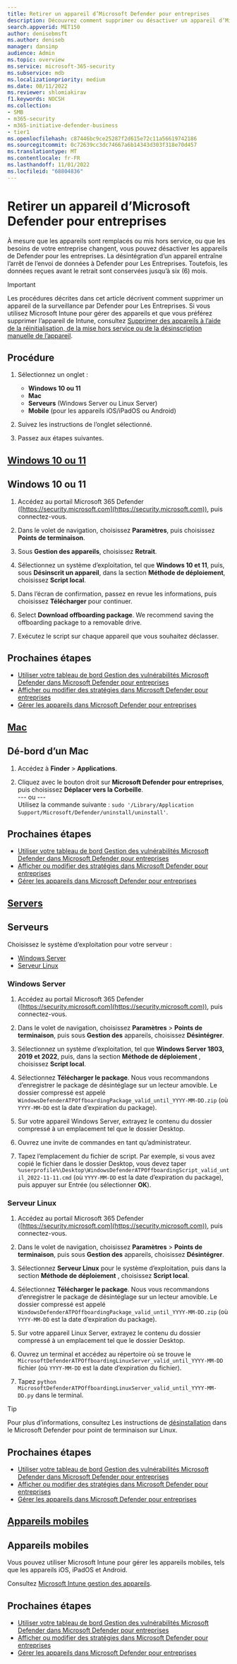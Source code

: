 ```yaml
---
title: Retirer un appareil d’Microsoft Defender pour entreprises
description: Découvrez comment supprimer ou désactiver un appareil d’Microsoft Defender pour entreprises.
search.appverid: MET150
author: denisebmsft
ms.author: deniseb
manager: dansimp
audience: Admin
ms.topic: overview
ms.service: microsoft-365-security
ms.subservice: mdb
ms.localizationpriority: medium
ms.date: 08/11/2022
ms.reviewer: shlomiakirav
f1.keywords: NOCSH
ms.collection:
- SMB
- m365-security
- m365-initiative-defender-business
- tier1
ms.openlocfilehash: c87446bc9ce25287f2d615e72c11a56619742186
ms.sourcegitcommit: 0c72639cc3dc74667a6b14343d303f318e70d457
ms.translationtype: MT
ms.contentlocale: fr-FR
ms.lasthandoff: 11/01/2022
ms.locfileid: "68804836"
---
```

# <a name="offboard-a-device-from-microsoft-defender-for-business"></a>Retirer un appareil d’Microsoft Defender pour entreprises

À mesure que les appareils sont remplacés ou mis hors service, ou que les besoins de votre entreprise changent, vous pouvez désactiver les appareils de Defender pour les entreprises. La désintégration d’un appareil entraîne l’arrêt de l’envoi de données à Defender pour Les Entreprises. Toutefois, les données reçues avant le retrait sont conservées jusqu’à six (6) mois.

> [!IMPORTANT]
> Les procédures décrites dans cet article décrivent comment supprimer un appareil de la surveillance par Defender pour Les Entreprises. Si vous utilisez Microsoft Intune pour gérer des appareils et que vous préférez supprimer l’appareil de Intune, consultez [Supprimer des appareils à l’aide de la réinitialisation, de la mise hors service ou de la désinscription manuelle de l’appareil](/mem/intune/remote-actions/devices-wipe).

## <a name="what-to-do"></a>Procédure

1. Sélectionnez un onglet :

   - **Windows 10 ou 11**
   - **Mac**
   - **Serveurs** (Windows Server ou Linux Server)
   - **Mobile** (pour les appareils iOS/iPadOS ou Android)

2. Suivez les instructions de l’onglet sélectionné.
3. Passez aux étapes suivantes. 

## <a name="windows-10-or-11"></a>[**Windows 10 ou 11**](#tab/Windows1011)

## <a name="windows-10-or-11"></a>Windows 10 ou 11

1. Accédez au portail Microsoft 365 Defender ([https://security.microsoft.com](https://security.microsoft.com)), puis connectez-vous.

2. Dans le volet de navigation, choisissez **Paramètres**, puis choisissez **Points de terminaison**.

3. Sous **Gestion des appareils**, choisissez **Retrait**.

4. Sélectionnez un système d’exploitation, tel que **Windows 10 et 11**, puis, sous **Désinscrit un appareil**, dans la section **Méthode de déploiement**, choisissez **Script local**. 

5. Dans l’écran de confirmation, passez en revue les informations, puis choisissez **Télécharger** pour continuer.

6. Select **Download offboarding package**. We recommend saving the offboarding package to a removable drive.

7. Exécutez le script sur chaque appareil que vous souhaitez déclasser.

## <a name="next-steps"></a>Prochaines étapes

- [Utiliser votre tableau de bord Gestion des vulnérabilités Microsoft Defender dans Microsoft Defender pour entreprises](mdb-view-tvm-dashboard.md)
- [Afficher ou modifier des stratégies dans Microsoft Defender pour entreprises](mdb-view-edit-create-policies.md)
- [Gérer les appareils dans Microsoft Defender pour entreprises](mdb-manage-devices.md)

## <a name="mac"></a>[**Mac**](#tab/mac)

## <a name="offboard-a-mac"></a>Dé-bord d’un Mac

1. Accédez à **Finder** > **Applications**. 

2. Cliquez avec le bouton droit sur **Microsoft Defender pour entreprises**, puis choisissez **Déplacer vers la Corbeille**. <br/>--- ou --- <br/> Utilisez la commande suivante : `sudo '/Library/Application Support/Microsoft/Defender/uninstall/uninstall'`.

## <a name="next-steps"></a>Prochaines étapes

- [Utiliser votre tableau de bord Gestion des vulnérabilités Microsoft Defender dans Microsoft Defender pour entreprises](mdb-view-tvm-dashboard.md)
- [Afficher ou modifier des stratégies dans Microsoft Defender pour entreprises](mdb-view-edit-create-policies.md)
- [Gérer les appareils dans Microsoft Defender pour entreprises](mdb-manage-devices.md)


## <a name="servers"></a>[**Servers**](#tab/Servers)

## <a name="servers"></a>Serveurs

Choisissez le système d’exploitation pour votre serveur :

- [Windows Server](#windows-server)
- [Serveur Linux](#linux-server)

### <a name="windows-server"></a>Windows Server

1. Accédez au portail Microsoft 365 Defender ([https://security.microsoft.com](https://security.microsoft.com)), puis connectez-vous.

2. Dans le volet de navigation, choisissez **Paramètres** > **Points de terminaison**, puis sous **Gestion des** appareils, choisissez **Désintégrer**.

3. Sélectionnez un système d’exploitation, tel que **Windows Server 1803, 2019 et 2022**, puis, dans la section **Méthode de déploiement** , choisissez **Script local**. 

4. Sélectionnez **Télécharger le package**. Nous vous recommandons d’enregistrer le package de désintéglage sur un lecteur amovible. Le dossier compressé est appelé `WindowsDefenderATPOffboardingPackage_valid_until_YYYY-MM-DD.zip` (où `YYYY-MM-DD` est la date d’expiration du package).

5. Sur votre appareil Windows Server, extrayez le contenu du dossier compressé à un emplacement tel que le dossier Desktop.  

6. Ouvrez une invite de commandes en tant qu’administrateur.

7. Tapez l’emplacement du fichier de script. Par exemple, si vous avez copié le fichier dans le dossier Desktop, vous devez taper `%userprofile%\Desktop\WindowsDefenderATPOffboardingScript_valid_until_2022-11-11.cmd` (où `YYYY-MM-DD` est la date d’expiration du package), puis appuyer sur Entrée (ou sélectionner **OK**).

### <a name="linux-server"></a>Serveur Linux

1. Accédez au portail Microsoft 365 Defender ([https://security.microsoft.com](https://security.microsoft.com)), puis connectez-vous.

2. Dans le volet de navigation, choisissez **Paramètres** > **Points de terminaison**, puis sous **Gestion des** appareils, choisissez **Désintégrer**.

3. Sélectionnez **Serveur Linux** pour le système d’exploitation, puis dans la section **Méthode de déploiement** , choisissez **Script local**. 

4. Sélectionnez **Télécharger le package**. Nous vous recommandons d’enregistrer le package de désintéglage sur un lecteur amovible. Le dossier compressé est appelé `WindowsDefenderATPOffboardingPackage_valid_until_YYYY-MM-DD.zip` (où `YYYY-MM-DD` est la date d’expiration du package).

5. Sur votre appareil Linux Server, extrayez le contenu du dossier compressé à un emplacement tel que le dossier Desktop.  

6. Ouvrez un terminal et accédez au répertoire où se trouve le `MicrosoftDefenderATPOffboardingLinuxServer_valid_until_YYYY-MM-DD` fichier (où `YYYY-MM-DD` est la date d’expiration du fichier).

7. Tapez `python MicrosoftDefenderATPOffboardingLinuxServer_valid_until_YYYY-MM-DD.py` dans le terminal.

> [!TIP]
> Pour plus d’informations, consultez Les instructions de [désinstallation](../defender-endpoint/linux-resources.md) dans le Microsoft Defender pour point de terminaison sur Linux.

## <a name="next-steps"></a>Prochaines étapes

- [Utiliser votre tableau de bord Gestion des vulnérabilités Microsoft Defender dans Microsoft Defender pour entreprises](mdb-view-tvm-dashboard.md)
- [Afficher ou modifier des stratégies dans Microsoft Defender pour entreprises](mdb-view-edit-create-policies.md)
- [Gérer les appareils dans Microsoft Defender pour entreprises](mdb-manage-devices.md)

## <a name="mobile-devices"></a>[**Appareils mobiles**](#tab/mobiles)

## <a name="mobile-devices"></a>Appareils mobiles

Vous pouvez utiliser Microsoft Intune pour gérer les appareils mobiles, tels que les appareils iOS, iPadOS et Android.

Consultez [Microsoft Intune gestion des appareils](/mem/intune/remote-actions/device-management).

## <a name="next-steps"></a>Prochaines étapes

- [Utiliser votre tableau de bord Gestion des vulnérabilités Microsoft Defender dans Microsoft Defender pour entreprises](mdb-view-tvm-dashboard.md)
- [Afficher ou modifier des stratégies dans Microsoft Defender pour entreprises](mdb-view-edit-create-policies.md)
- [Gérer les appareils dans Microsoft Defender pour entreprises](mdb-manage-devices.md)